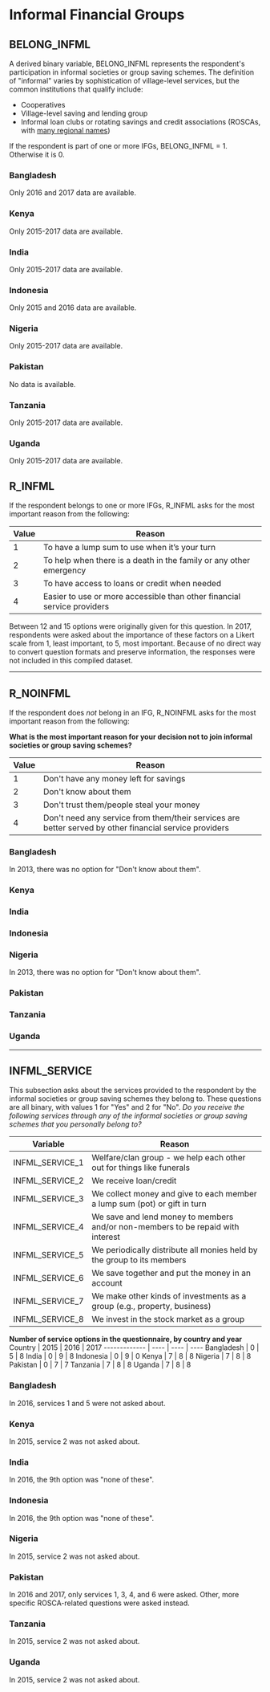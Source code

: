 # Informal Financial Groups

## BELONG_INFML
A derived binary variable, BELONG_INFML represents the respondent's participation in informal societies or group saving schemes. The definition of "informal" varies by sophistication of village-level services, but the common institutions that qualify include:

* Cooperatives
* Village-level saving and lending group
* Informal loan clubs or rotating savings and credit associations (ROSCAs, with [many regional names](http://www.gdrc.org/icm/rosca/rosca-names.html))

If the respondent is part of one or more IFGs, BELONG_INFML = 1. Otherwise it is 0.

### Bangladesh
Only 2016 and 2017 data are available.

### Kenya
Only 2015-2017 data are available.

### India
Only 2015-2017 data are available.

### Indonesia
Only 2015 and 2016 data are available.

### Nigeria
Only 2015-2017 data are available.

### Pakistan
No data is available.

### Tanzania
Only 2015-2017 data are available.

### Uganda
Only 2015-2017 data are available.

## R_INFML
If the respondent belongs to one or more IFGs, R_INFML asks for the most important reason from the following:

Value | Reason
----- | -------
    1 | To have a lump sum to use when it’s your turn
    2 | To help when there is a death in the family or any other emergency
    3 | To have access to loans or credit when needed
    4 | Easier to use or more accessible than other financial service providers

Between 12 and 15 options were originally given for this question. In 2017, respondents were asked about the importance of these factors on a Likert scale from 1, least important, to 5, most important. Because of no direct way to convert question formats and preserve information, the responses were not included in this compiled dataset.

----

## R_NOINFML
If the respondent does _not_ belong in an IFG, R_NOINFML asks for the most important reason from the following:

**What is the most important reason for your decision not to join informal societies or group saving schemes?**

Value | Reason
----- | -------
1     | Don't have any money left for savings
2     | Don't know about them
3     | Don't trust them/people steal your money
4     | Don't need any service from them/their services are better served by other financial service providers

### Bangladesh
In 2013, there was no option for "Don't know about them".
### Kenya
### India
### Indonesia
### Nigeria
In 2013, there was no option for "Don't know about them".
### Pakistan
### Tanzania
### Uganda

----

## INFML_SERVICE
This subsection asks about the services provided to the respondent by the informal societies or group saving schemes they belong to.
These questions are all binary, with values 1 for "Yes" and 2 for "No".
*Do you receive the following services through any of the informal societies or group saving schemes that you personally belong to?*

Variable | Reason
-------- | -------------------------------------------------------------       
INFML_SERVICE_1   | Welfare/clan group - we help each other out for things like funerals
INFML_SERVICE_2   | We receive loan/credit
INFML_SERVICE_3   | We collect money and give to each member a lump sum (pot) or gift in turn
INFML_SERVICE_4   | We save and lend money to members and/or non-members to be repaid with interest
INFML_SERVICE_5   | We periodically distribute all monies held by the group to its members
INFML_SERVICE_6   | We save together and put the money in an account
INFML_SERVICE_7   | We make other kinds of investments as a group (e.g., property, business)
INFML_SERVICE_8   | We invest in the stock market as a group

**Number of service options in the questionnaire, by country and year**
Country       | 2015 | 2016 | 2017
------------- | ---- | ---- | ----
  Bangladesh  |  0   |  5   |  8
  India       |  0   |  9   |  8
  Indonesia   |  0   |  9   |  0
  Kenya       |  7   |  8   |  8
  Nigeria     |  7   |  8   |  8
  Pakistan    |  0   |  7   |  7
  Tanzania    |  7   |  8   |  8
  Uganda      |  7   |  8   |  8
  
### Bangladesh
In 2016, services 1 and 5 were not asked about.

### Kenya
In 2015, service 2 was not asked about.

### India
In 2016, the 9th option was "none of these".

### Indonesia
In 2016, the 9th option was "none of these".

### Nigeria
In 2015, service 2 was not asked about.

### Pakistan
In 2016 and 2017, only services 1, 3, 4, and 6 were asked. Other, more specific ROSCA-related questions were asked instead.

### Tanzania
In 2015, service 2 was not asked about.

### Uganda
In 2015, service 2 was not asked about.
